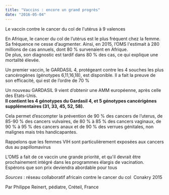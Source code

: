 ```yaml
---
title: "Vaccins : encore un grand progrès"
date: "2016-05-04"
---
```


Le vaccin contre le cancer du col de l'utérus à 9 valences

En Afrique, le cancer du col de l’utérus est le plus fréquent chez la femme. Sa fréquence ne cesse d’augmenter. Ainsi, en 2015, l’OMS l'estimait à 280 millions de cas annuels, dont 80 % survenaient en Afrique.  
De plus, son diagnostic est tardif dans 80 % des cas, ce qui explique une mortalité élevée.

Un premier vaccin, le GARDASIL 4, protégeant contre les 4 souches les plus cancérogènes (génotypes 6,11,16,18), est disponible. Il a fait la preuve de son efficacité, qui est de l’ordre de 70 %

Un nouveau GARDASIL 9 vient d’obtenir une AMM européenne, après celle des Etats-Unis.  
**Il contient les 4 génotypes du Gardasil 4, et 5 génotypes cancérigènes supplémentaires (31, 33, 45, 52, 58).**

Cela permet d’escompter la prévention de 90 % des cancers de l’uterus, de 85-90 % des cancers vulvaires, de 80 % à 85 % des cancers vaginaux, de 90 % à 95 % des cancers anaux et de 90 % des verrues génitales, non malignes mais très handicapantes.

Rappelons que les femmes VIH sont particulièrement exposées aux cancers dus au papillomavirus

L’OMS a fait de ce vaccin une grande priorité, et qu'il devrait être prochainement intégré dans les programmes élargis de vacination. Espérons que son prix deviendra abordable pour tous

_Sources_ : réseau collaboratif africain contre le cancer du col  Conakry 2015

Par Philippe Reinert, pédiatre, Créteil, France